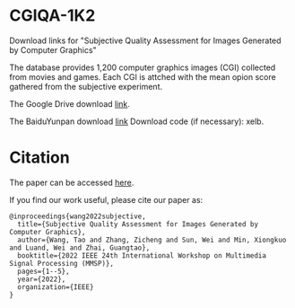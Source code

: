 # CGIQA-1K2
Download links for "Subjective Quality Assessment for Images Generated by Computer Graphics"

The database provides 1,200 computer graphics images (CGI) collected from movies and games. Each CGI is attched with the mean opion score gathered from the subjective experiment.

The Google Drive download [link]().

The BaiduYunpan download [link](https://pan.baidu.com/s/1vhuE-2bdPUPaJVXSPSz3LA?pwd=xelb) Download code (if necessary): xelb.



# Citation
The paper can be accessed [here](https://ieeexplore.ieee.org/abstract/document/9948880/).

If you find our work useful, please cite our paper as:
```
@inproceedings{wang2022subjective,
  title={Subjective Quality Assessment for Images Generated by Computer Graphics},
  author={Wang, Tao and Zhang, Zicheng and Sun, Wei and Min, Xiongkuo and Luand, Wei and Zhai, Guangtao},
  booktitle={2022 IEEE 24th International Workshop on Multimedia Signal Processing (MMSP)},
  pages={1--5},
  year={2022},
  organization={IEEE}
}
```
